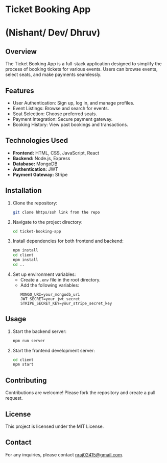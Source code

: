 # Ticket Booking App
# (Nishant/ Dev/ Dhruv)

## Overview

The Ticket Booking App is a full-stack application designed to simplify the process of booking tickets for various events. Users can browse events, select seats, and make payments seamlessly.

## Features

- User Authentication: Sign up, log in, and manage profiles.
- Event Listings: Browse and search for events.
- Seat Selection: Choose preferred seats.
- Payment Integration: Secure payment gateway.
- Booking History: View past bookings and transactions.

## Technologies Used

- **Frontend:** HTML, CSS, JavaScript, React
- **Backend:** Node.js, Express
- **Database:** MongoDB
- **Authentication:** JWT
- **Payment Gateway:** Stripe

## Installation

1. Clone the repository:
   ```bash
   git clone hhtps/ssh link from the repo
   ```
2. Navigate to the project directory:
   ```bash
   cd ticket-booking-app
   ```
3. Install dependencies for both frontend and backend:
   ```bash
   npm install
   cd client
   npm install
   cd ..
   ```
4. Set up environment variables:
   - Create a `.env` file in the root directory.
   - Add the following variables:
     ```
     MONGO_URI=your_mongodb_uri
     JWT_SECRET=your_jwt_secret
     STRIPE_SECRET_KEY=your_stripe_secret_key
     ```

## Usage

1. Start the backend server:
   ```bash
   npm run server
   ```
2. Start the frontend development server:
   ```bash
   cd client
   npm start
   ```

## Contributing

Contributions are welcome! Please fork the repository and create a pull request.

## License

This project is licensed under the MIT License.

## Contact

For any inquiries, please contact nraj02415@gmail.com.
